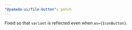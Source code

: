 ```yaml
---
"@yamada-ui/file-button": patch
---
```


Fixed so that `variant` is reflected even when `as={IconButton}`.
